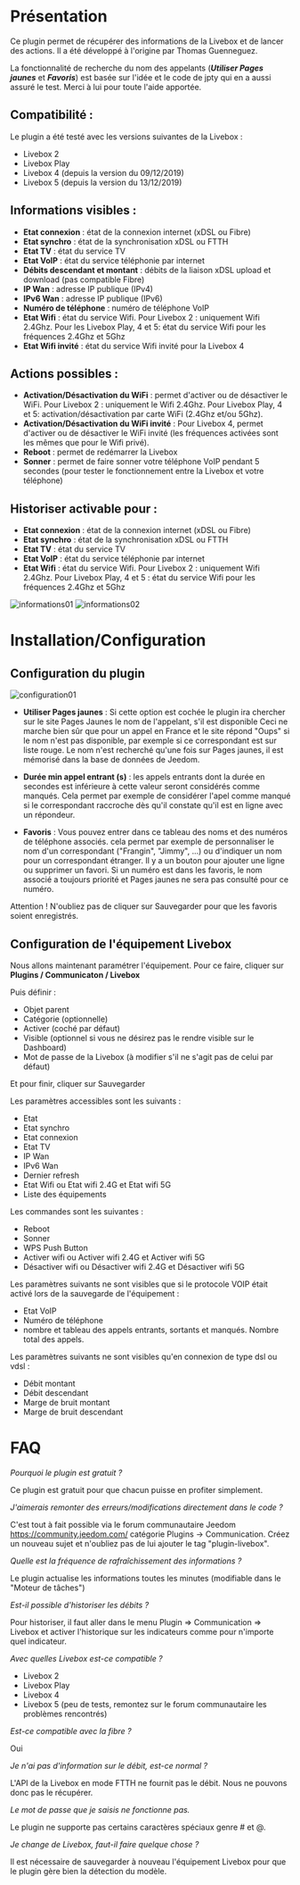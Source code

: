 Présentation
===
Ce plugin permet de récupérer des informations de la Livebox et de lancer des actions.
Il a été développé à l'origine par Thomas Guenneguez.

La fonctionnalité de recherche du nom des appelants (***Utiliser Pages jaunes*** et ***Favoris***) est basée sur l'idée et le code de jpty qui en a aussi assuré le test.
Merci à lui pour toute l'aide apportée.

Compatibilité :
---

Le plugin a été testé avec les versions suivantes de la Livebox :
- Livebox 2
- Livebox Play
- Livebox 4 (depuis la version du 09/12/2019)
- Livebox 5 (depuis la version du 13/12/2019)

Informations visibles :
---

- **Etat connexion** : état de la connexion internet (xDSL ou Fibre)
- **Etat synchro** : état de la synchronisation xDSL ou FTTH
- **Etat TV** : état du service TV
- **Etat VoIP** : état du service téléphonie par internet
- **Débits descendant et montant** : débits de la liaison xDSL upload et download (pas compatible Fibre)
- **IP Wan** : adresse IP publique (IPv4)
- **IPv6 Wan** : adresse IP publique (IPv6)
- **Numéro de téléphone** : numéro de téléphone VoIP
- **Etat Wifi** : état du service Wifi. Pour Livebox 2 : uniquement Wifi 2.4Ghz. Pour les Livebox Play, 4 et 5: état du service Wifi pour les fréquences 2.4Ghz et 5Ghz
- **Etat Wifi invité** : état du service Wifi invité pour la Livebox 4

Actions possibles :
---

- **Activation/Désactivation du WiFi** : permet d'activer ou de désactiver le WiFi. Pour Livebox 2 : uniquement le Wifi 2.4Ghz. Pour Livebox Play, 4 et 5: activation/désactivation par carte WiFi (2.4Ghz et/ou 5Ghz).
- **Activation/Désactivation du WiFi invité** : Pour Livebox 4, permet d'activer ou de désactiver le WiFi invité (les fréquences activées sont les mêmes que pour le Wifi privé).
- **Reboot** : permet de redémarrer la Livebox
- **Sonner** : permet de faire sonner votre téléphone VoIP pendant 5 secondes (pour tester le fonctionnement entre la Livebox et votre téléphone)

Historiser activable pour :
---

- **Etat connexion** : état de la connexion internet (xDSL ou Fibre)
- **Etat synchro** : état de la synchronisation xDSL ou FTTH
- **Etat TV** : état du service TV
- **Etat VoIP** : état du service téléphonie par internet
- **Etat Wifi** : état du service Wifi. Pour Livebox 2 : uniquement Wifi 2.4Ghz. Pour Livebox Play, 4 et 5 : état du service Wifi pour les fréquences 2.4Ghz et 5Ghz

![informations01](../images/livebox1.png)
![informations02](../images/livebox_screenshot2.png)

Installation/Configuration
===

Configuration du plugin
---
![configuration01](../images/configuration.png)

- **Utiliser Pages jaunes** : Si cette option est cochée le plugin ira chercher sur le site Pages Jaunes le nom de l'appelant, s'il est disponible
Ceci ne marche bien sûr que pour un appel en France et le site répond "Oups" si le nom n'est pas disponible, par exemple si ce correspondant est sur liste rouge.
Le nom n'est recherché qu'une fois sur Pages jaunes, il est mémorisé dans la base de données de Jeedom.

- **Durée min appel entrant (s)** : les appels entrants dont la durée en secondes est inférieure à cette valeur seront considérés comme manqués.
Cela permet par exemple de considérer l'apel comme manqué si le correspondant raccroche dès qu'il constate qu'il est en ligne avec un répondeur.

- **Favoris** : Vous pouvez entrer dans ce tableau des noms et des numéros de téléphone associés. cela permet par exemple de personnaliser le nom d'un correspondant ("Frangin", "Jimmy", ...) 
ou d'indiquer un nom pour un correspondant étranger. Il y a un bouton pour ajouter une ligne ou supprimer un favori.
Si un numéro est dans les favoris, le nom associé a toujours priorité et Pages jaunes ne sera pas consulté pour ce numéro.

Attention ! N'oubliez pas de cliquer sur Sauvegarder pour que les favoris soient enregistrés.

Configuration de l'équipement Livebox
---

Nous allons maintenant paramétrer l'équipement. Pour ce faire, cliquer sur **Plugins / Communicaton / Livebox**

Puis définir :

- Objet parent
- Catégorie (optionnelle)
- Activer (coché par défaut)
- Visible (optionnel si vous ne désirez pas le rendre visible sur le Dashboard)
- Mot de passe de la Livebox (à modifier s'il ne s'agit pas de celui par défaut)

Et pour finir, cliquer sur Sauvegarder

Les paramètres accessibles sont les suivants :
- Etat
- Etat synchro
- Etat connexion
- Etat TV
- IP Wan
- IPv6 Wan
- Dernier refresh
- Etat Wifi ou Etat wifi 2.4G et Etat wifi 5G
- Liste des équipements

Les commandes sont les suivantes :
- Reboot
- Sonner
- WPS Push Button
- Activer wifi ou Activer wifi 2.4G et Activer wifi 5G
- Désactiver wifi ou Désactiver wifi 2.4G et Désactiver wifi 5G

Les paramètres suivants ne sont visibles que si le protocole VOIP était activé lors de la sauvegarde de l'équipement :
- Etat VoIP <protocole>
- Numéro de téléphone <protocole>
- nombre et tableau des appels entrants, sortants et manqués. Nombre total des appels.

Les paramètres suivants ne sont visibles qu'en connexion de type dsl ou vdsl :
- Débit montant
- Débit descendant
- Marge de bruit montant
- Marge de bruit descendant

FAQ
===

*Pourquoi le plugin est gratuit ?*

Ce plugin est gratuit pour que chacun puisse en profiter simplement.

*J'aimerais remonter des erreurs/modifications directement dans le code ?*

C'est tout à fait possible via le forum communautaire Jeedom https://community.jeedom.com/ catégorie Plugins -> Communication. Créez un nouveau sujet et n'oubliez pas de lui ajouter le tag "plugin-livebox".

*Quelle est la fréquence de rafraîchissement des informations ?*

Le plugin actualise les informations toutes les minutes (modifiable dans le "Moteur de tâches")

*Est-il possible d'historiser les débits ?*

Pour historiser, il faut aller dans le menu Plugin => Communication => Livebox et activer l'historique sur les indicateurs comme pour n'importe quel indicateur.

*Avec quelles Livebox est-ce compatible ?*

- Livebox 2
- Livebox Play
- Livebox 4
- Livebox 5 (peu de tests, remontez sur le forum communautaire les problèmes rencontrés)

*Est-ce compatible avec la fibre ?*

Oui

*Je n'ai pas d'information sur le débit, est-ce normal ?*

L'API de la Livebox en mode FTTH ne fournit pas le débit. Nous ne pouvons donc pas le récupérer.

*Le mot de passe que je saisis ne fonctionne pas.*

Le plugin ne supporte pas certains caractères spéciaux genre # et @.

*Je change de Livebox, faut-il faire quelque chose ?*

Il est nécessaire de sauvegarder à nouveau l'équipement Livebox pour que le plugin gère bien la détection du modèle.
